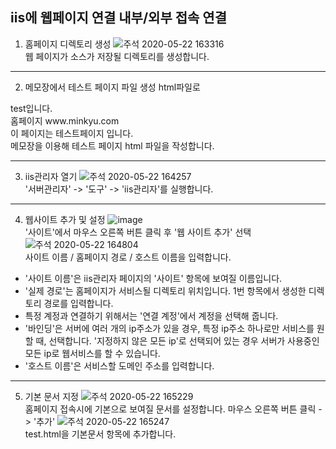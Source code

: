 ## iis에 웹페이지 연결 내부/외부 접속 연결
1. 홈페이지 디렉토리 생성
![주석 2020-05-22 163316](https://user-images.githubusercontent.com/63625609/82643249-27f37100-9c4a-11ea-9d4a-bfa7e71a6d6b.png) <br>
웹 페이지가 소스가 저장될 디렉토리를 생성합니다. <br>

-----
2. 메모장에서 테스트 페이지 파일 생성 html파일로 <br>
<html>
<title>minkyu</title>
<body>
test입니다. </br>
홈페이지 www.minkyu.com </br>
이 페이지는 테스트페이지 입니다. </br>
</body>
</html>
메모장을 이용해 테스트 페이지 html 파일을 작성합니다. <br>

-----
3. iis관리자 열기
![주석 2020-05-22 164257](https://user-images.githubusercontent.com/63625609/82643900-5291f980-9c4b-11ea-8a22-402160f28063.png) <br>
'서버관리자' -> '도구' -> 'iis관리자'를 실행합니다.

-----
4. 웹사이트 추가 및 설정
![image](https://user-images.githubusercontent.com/63625609/82644040-a43a8400-9c4b-11ea-82a0-f49241939cff.png) <br>
'사이트'에서 마우스 오른쪽 버튼 클릭 후 '웹 사이트 추가' 선택 <br>
![주석 2020-05-22 164804](https://user-images.githubusercontent.com/63625609/82644307-11e6b000-9c4c-11ea-9f7d-dd1e06a11166.png) <br>
사이트 이름 / 홈페이지 경로 / 호스트 이름을 입력합니다. <br>
- '사이트 이름'은 iis관리자 페이지의 '사이트' 항목에 보여질 이름입니다. 
- '실제 경로'는 홈페이지가 서비스될 디렉토리 위치입니다. 1번 항목에서 생성한 디렉토리 경로를 입력합니다.
- 특정 계정과 연결하기 위해서는 '연결 계정'에서 계정을 선택해 줍니다.
- '바인딩'은 서버에 여러 개의 ip주소가 있을 경우, 특정 ip주소 하나로만 서비스를 원할 때, 선택합니다. '지정하지 않은 모든 ip'로 선택되어 있는 경우
서버가 사용중인 모든 ip로 웹서비스를 할 수 있습니다. <br>
- '호스트 이름'은 서비스할 도메인 주소를 입력합니다.

-----
5. 기본 문서 지정
![주석 2020-05-22 165229](https://user-images.githubusercontent.com/63625609/82644694-b36e0180-9c4c-11ea-8365-ad76c019a0af.png) <br>
홈페이지 접속시에 기본으로 보여질 문서를 설정합니다. 마우스 오른쪽 버튼 클릭 -> '추가'
![주석 2020-05-22 165247](https://user-images.githubusercontent.com/63625609/82644700-b537c500-9c4c-11ea-9bba-dbd04e75b772.png) <br>
test.html을 기본문서 항목에 추가합니다. <br>
